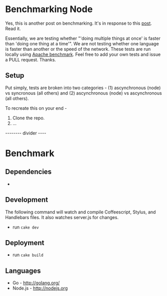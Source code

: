 # Benchmarking Node

Yes, this is another post on benchmarking. It's in response to this [post](http://philsturgeon.co.uk/blog/2013/11/benchmarking-codswallop-nodejs-v-php). Read it. 

Essentially, we are testing whether "'doing multiple things at once' is faster than 'doing one thing at a time'". We are not testing whether one language is faster than another or the speed of the network. These tests are run locally using [Apache benchmark](http://httpd.apache.org/docs/2.2/programs/ab.html). Feel free to add your own tests and issue a PULL request. Thanks.

## Setup

Put simply, tests are broken into two categories - (1) ascynchronous (node) vs syncronous (all others) and (2) ascynchronous (node) vs ascynchronous (all others). 

To recreate this on your end - 
1. Clone the repo.
2. ...

-------- divider ---- 

# Benchmark



## Dependencies
* 

## Development

The following command will watch and compile Coffeescript, Stylus, and Handlebars files. It also watches server.js for changes.

* run `cake dev`

## Deployment

* run `cake build`

## Languages
* Go - http://golang.org/
* Node.js - http://nodejs.org
